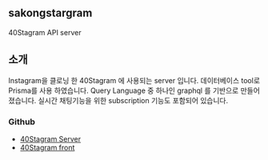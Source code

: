 ## sakongstargram
40Stagram API server

## 소개
Instagram을 클로닝 한 40Stagram 에 사용되는 server 입니다.
데이터베이스 tool로 Prisma를 사용 하였습니다.
Query Language 중 하나인 graphql 를 기반으로 만들어 졌습니다.
실시간 채팅기능을 위한 subscription 기능도 포함되어 있습니다.

### Github

* [40Stagram Server](https://github.com/sgjh4040/sakongstargram)
* [40Stagram front](https://github.com/sgjh4040/sakongstagram-frontend)